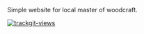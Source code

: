 Simple website for local master of woodcraft. 

<a href="https://trackgit.com">
<img src="https://us-central1-trackgit-analytics.cloudfunctions.net/token/ping/m4y0uuox9eirj9udimm4" alt="trackgit-views" />
</a>
